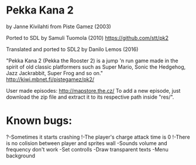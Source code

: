 # Pekka Kana 2
by Janne Kivilahti from Piste Gamez (2003)

Ported to SDL by Samuli Tuomola (2010)
https://github.com/stt/pk2

Translated and ported to SDL2 by Danilo Lemos (2016)

"Pekka Kana 2 (Pekka the Rooster 2) is a jump 'n run game made in the spirit of old classic platformers such as Super Mario, Sonic the Hedgehog, Jazz Jackrabbit, Super Frog and so on."
http://kiwi.mbnet.fi/pistegamez/pk2/

User made episodes:
http://mapstore.the.cz/
To add a new episode, just download the zip file and extract it to its respective path inside "res/".


# Known bugs:
?-Sometimes it starts crashing
!-The player's charge attack time is 0
!-There is no colision between player and sprites wall
 -Sounds volume and frequency don't work
 -Set controlls
 -Draw transparent texts
 -Menu background
